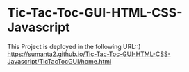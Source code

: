 # Tic-Tac-Toc-GUI-HTML-CSS-Javascript

This Project is deployed in the following URL::) https://sumanta2.github.io/Tic-Tac-Toc-GUI-HTML-CSS-Javascript/TicTacTocGUI/home.html
